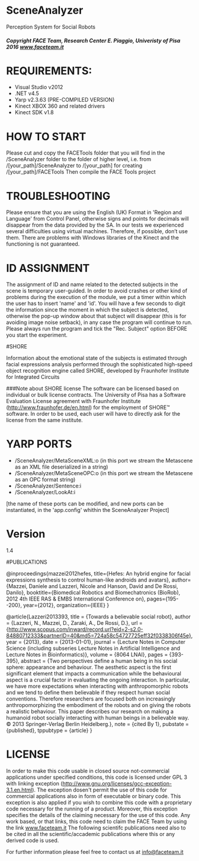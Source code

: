 # SceneAnalyzer
Perception System for Social Robots

##### Copyright FACE Team, Research Center E. Piaggio, Univeristy of Pisa 2016 www.faceteam.it

# REQUIREMENTS:

- Visual Studio v2012
- .NET v4.5
- Yarp v2.3.63 (PRE-COMPILED VERSION)
- Kinect XBOX 360 and related drivers
- Kinect SDK v1.8

# HOW TO START

Please cut and copy the FACETools folder that you will find in the /SceneAnalyzer folder to the folder of higher level, 
i.e. from /[your_path]/SceneAnalyzer to /[your_path] for creating /[your_path]/FACETools
Then compile the FACE Tools project

# TROUBLESHOOTING

Please ensure that you are using the English (UK) Format in 'Region and Language' from Control Panel, otherwise signs and points for decimals will disappear from the data provided by the SA.
In our tests we experienced several difficulties using virtual machines. Therefore, if possible, don’t use them. There are problems with Windows libraries of the Kinect and the functioning is not guaranteed.

# ID ASSIGNMENT

The assignment of ID and name related to the detected subjects in the scene is temporary user-guided. In order to avoid crashes or other kind of problems during the execution of the module, we put a timer within which the user has to insert 'name' and 'id'. You will have a few seconds to digit the information since the moment in which the subject is detected, otherwise the pop-up window about that subject will disappear (this is for avoiding image noise setback), in any case the program will continue to run. 
Please always run the program and tick the "Rec. Subject" option BEFORE you start the experiment.

#SHORE

Information about the emotional state of the subjects is estimated through facial expressions analysis performed through the sophisticated high-speed object recognition engine called SHORE, developed by Fraunhofer Institute for Integrated Circuits 

###Note about SHORE license
The software can be licensed based on individual or bulk license contracts. The University of Pisa has a Software Evaluation License agreement with Fraunhofer Institute (http://www.fraunhofer.de/en.html) for the employment of SHORE™ software. 
In order to be used, each user will have to directly ask for the license from the same institute. 


# YARP PORTS

 - /SceneAnalyzer/MetaSceneXML:o (in this port we stream the Metascene as an XML file deserialized in a string)
 - /SceneAnalyzer/MetaSceneOPC:o (in this port we stream the Metascene as an OPC format string)
 - /SceneAnalyzer/Sentence:i
 - /SceneAnalyzer/LookAt:i

[the name of these ports can be modified, and new ports can be instantiated, in the 'app.config' whithin the SceneAnalyzer Project]

# Version
1.4

#PUBLICATIONS

@inproceedings{mazzei2012hefes,
  title={Hefes: An hybrid engine for facial expressions synthesis to control human-like androids and avatars},
  author={Mazzei, Daniele and Lazzeri, Nicole and Hanson, David and De Rossi, Danilo},
  booktitle={Biomedical Robotics and Biomechatronics (BioRob), 2012 4th IEEE RAS \& EMBS International Conference on},
  pages={195--200},
  year={2012},
  organization={IEEE}
}

@article{Lazzeri2013393,
	title = {Towards a believable social robot},
	author = {Lazzeri, N., Mazzei, D., Zaraki, A., De Rossi, D.},
	url = {http://www.scopus.com/inward/record.url?eid=2-s2.0-84880712333&partnerID=40&md5=724a58c54727725eff32f0338306f45e},
	year = {2013},
	date = {2013-01-01},
	journal = {Lecture Notes in Computer Science (including subseries Lecture Notes in Artificial Intelligence and Lecture Notes in Bioinformatics)},
	volume = {8064 LNAI},
	pages = {393-395},
	abstract = {Two perspectives define a human being in his social sphere: appearance and behaviour. The aesthetic aspect is the first significant element that impacts a communication while the behavioural aspect is a crucial factor in evaluating the ongoing interaction. In particular, we have more expectations when interacting with anthropomorphic robots and we tend to define them believable if they respect human social conventions. Therefore researchers are focused both on increasingly anthropomorphizing the embodiment of the robots and on giving the robots a realistic behaviour. This paper describes our research on making a humanoid robot socially interacting with human beings in a believable way. © 2013 Springer-Verlag Berlin Heidelberg.},
note = {cited By 1},
pubstate = {published},
tppubtype = {article}
}

# LICENSE
In order to make this code usable in closed source not-commercial applications under specified conditions, this code is licensed under GPL 3 with linking exception (http://www.gnu.org/licenses/gcc-exception-3.1.en.html).
The exception dosen't permit the use of this code for commercial applications also in form of executable or binary code. 
This exception is also applied if you wish to combine this code with a proprietary code necessary for the running of a product.
Moreover, this exception specifies the details of the claiming necessary for the use of this code.
Any work based, or that links, this code need to claim the FACE Team by using the link www.faceteam.it
The following scientifc publications need also to be cited in all the scientific/accademic publications where this or any derived code is used.


For further information please feel free to contact us at info@faceteam.it
